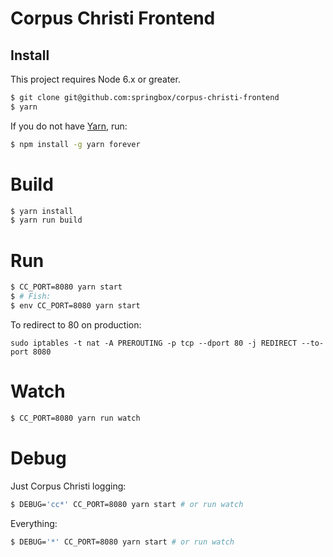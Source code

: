 # Corpus Christi Frontend

## Install

This project requires Node 6.x or greater.

```bash
$ git clone git@github.com:springbox/corpus-christi-frontend
$ yarn
```

If you do not have [Yarn](https://yarnpkg.com), run:

```bash
$ npm install -g yarn forever
```

# Build

```bash
$ yarn install
$ yarn run build
```

# Run

```bash
$ CC_PORT=8080 yarn start
$ # Fish:
$ env CC_PORT=8080 yarn start
```

To redirect to 80 on production:
```
sudo iptables -t nat -A PREROUTING -p tcp --dport 80 -j REDIRECT --to-port 8080
```

# Watch

```bash
$ CC_PORT=8080 yarn run watch
```

# Debug

Just Corpus Christi logging:

```bash
$ DEBUG='cc*' CC_PORT=8080 yarn start # or run watch
```

Everything:

```bash
$ DEBUG='*' CC_PORT=8080 yarn start # or run watch
```
